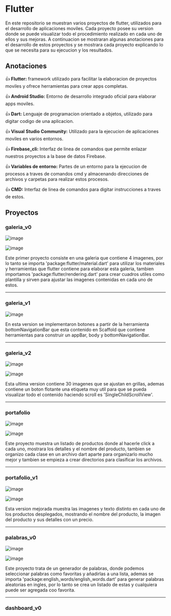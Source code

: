 # Flutter
En este repositorio se muestran varios proyectos de flutter, utilizados para el desarrollo de aplicaciones moviles. Cada proyecto posee su version donde se puede visualizar todo el procedimiento realizado en cada uno de ellos y sus mejoras. A continuacion se mostraran algunas anotaciones para el desarrollo de estos proyectos y se mostrara cada proyecto explicando lo que se necesita para su ejecucion y los resultados.

## Anotaciones
:+1: **Flutter:** framework utilizado para facilitar la elaboracion de proyectos moviles y ofrece herramientas para crear apps completas.

:+1: **Android Studio:** Entorno de desarrollo integrado oficial para elaborar apps moviles.

:+1: **Dart:** Lenguaje de programacion orientado a objetos, utilizado para digitar codigo de una aplicacion.

:+1: **Visual Studio Community:** Utilizado para la ejecucion de aplicaciones moviles en varios entornos.

:+1: **Firebase_cli:** Interfaz de linea de comandos que permite enlazar nuestros proyectos a la base de datos Firebase.

:+1: **Variables de entorno:** Partes de un entorno para la ejecucion de procesos a traves de comandos cmd y almacenando direcciones de archivos y carpetas para realizar estos procesos.

:+1: **CMD:** Interfaz de linea de comandos para digitar instrucciones a traves de estos.

## Proyectos

### galeria_v0

![image](https://user-images.githubusercontent.com/110575826/205741082-299e16c1-61db-4571-8a22-77bebb55ea06.png)

![image](https://user-images.githubusercontent.com/110575826/205743260-a841879f-1db3-48b1-9dc0-509f9d616bd7.png)


Este primer proyecto consiste en una galeria que contiene 4 imagenes, por lo tanto se importa 'package:flutter/material.dart' para utilizar los materiales y herramientas que flutter contiene para elaborar esta galeria, tambien importamos 'package:flutter/rendering.dart' para crear cuadros utiles como plantilla y sirven para ajustar las imagenes contenidas en cada uno de estos.

-----------------------------------------------------------------------------------------------------------------------------------------------------------------------

### galeria_v1

![image](https://user-images.githubusercontent.com/110575826/205742059-2e2de38f-fa95-4a51-aab6-6be58287504a.png)

En esta version se implementaron botones a partir de la herramienta bottomNavigationBar que esta contenido en Scaffold que contiene herramientas para construir un appBar, body y bottomNavigationBar.

-----------------------------------------------------------------------------------------------------------------------------------------------------------------------

### galeria_v2

![image](https://user-images.githubusercontent.com/110575826/205743749-00e07321-e788-404b-9003-4ca6e772ee1f.png)

![image](https://user-images.githubusercontent.com/110575826/205743896-188111ec-35f6-4c20-be00-fec9f0c054b2.png)

Esta ultima version contiene 30 imagenes que se ajustan en grillas, ademas contiene un boton flotante una etiqueta muy util para que se pueda visualizar todo el 
contenido haciendo scroll es 'SingleChildScrollView'.

-----------------------------------------------------------------------------------------------------------------------------------------------------------------------

### portafolio

![image](https://user-images.githubusercontent.com/110575826/205746722-aa05d233-eca3-465c-8244-771ac8e76e89.png)

![image](https://user-images.githubusercontent.com/110575826/205746734-c14a73e6-bad3-489a-9246-e77fdcdc6a43.png)

Este proyecto muestra un listado de productos donde al hacerle click a cada uno, mostrara los detalles y el nombre del producto, tambien se organizo cada clase en un archivo dart aparte para organizarlo mucho mejor y tambien se empieza a crear directorios para clasificar los archivos.

-----------------------------------------------------------------------------------------------------------------------------------------------------------------------

### portafolio_v1

![image](https://user-images.githubusercontent.com/110575826/205748370-f5c6c8e9-c7bd-4b5e-9fa1-83f1a7edd4ed.png)

![image](https://user-images.githubusercontent.com/110575826/205748398-dd8c88f9-df43-4816-8036-e5aa28b81353.png)

Esta version mejorada muestra las imagenes y texto distinto en cada uno de los productos desplegados, mostrando el nombre del producto, la imagen del producto y sus detalles con un precio.

-----------------------------------------------------------------------------------------------------------------------------------------------------------------------

### palabras_v0

![image](https://user-images.githubusercontent.com/110575826/205750604-f47e0f64-157d-4638-a9c8-8fe60b5a9b90.png)

![image](https://user-images.githubusercontent.com/110575826/205750628-ffd72685-ad03-40a2-9e91-45689d1b390a.png)

Este proyecto trata de un generador de palabras, donde podemos seleccionar palabras como favoritas y añadirlas a una lista, ademas se importa 'package:english_words/english_words.dart' para generar palabras aleatorias en ingles, por lo tanto se crea un listado de estas y cualquiera puede ser agregada coo favorita.

-----------------------------------------------------------------------------------------------------------------------------------------------------------------------

### dashboard_v0





